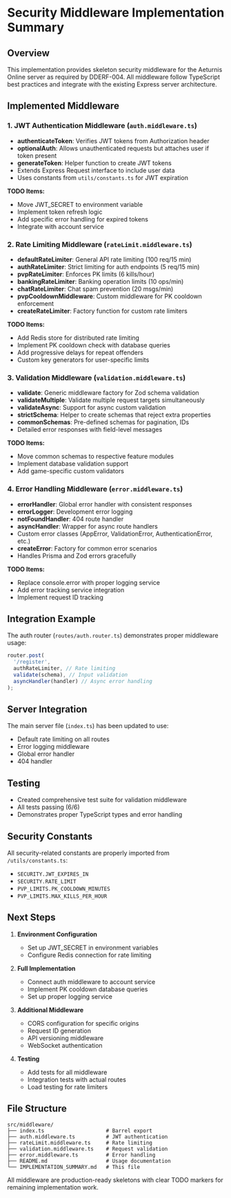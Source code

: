 # Security Middleware Implementation Summary

## Overview

This implementation provides skeleton security middleware for the Aeturnis
Online server as required by DDERF-004. All middleware follow TypeScript best
practices and integrate with the existing Express server architecture.

## Implemented Middleware

### 1. JWT Authentication Middleware (`auth.middleware.ts`)

- **authenticateToken**: Verifies JWT tokens from Authorization header
- **optionalAuth**: Allows unauthenticated requests but attaches user if token
  present
- **generateToken**: Helper function to create JWT tokens
- Extends Express Request interface to include user data
- Uses constants from `utils/constants.ts` for JWT expiration

**TODO Items:**

- Move JWT_SECRET to environment variable
- Implement token refresh logic
- Add specific error handling for expired tokens
- Integrate with account service

### 2. Rate Limiting Middleware (`rateLimit.middleware.ts`)

- **defaultRateLimiter**: General API rate limiting (100 req/15 min)
- **authRateLimiter**: Strict limiting for auth endpoints (5 req/15 min)
- **pvpRateLimiter**: Enforces PK limits (6 kills/hour)
- **bankingRateLimiter**: Banking operation limits (10 ops/min)
- **chatRateLimiter**: Chat spam prevention (20 msgs/min)
- **pvpCooldownMiddleware**: Custom middleware for PK cooldown enforcement
- **createRateLimiter**: Factory function for custom rate limiters

**TODO Items:**

- Add Redis store for distributed rate limiting
- Implement PK cooldown check with database queries
- Add progressive delays for repeat offenders
- Custom key generators for user-specific limits

### 3. Validation Middleware (`validation.middleware.ts`)

- **validate**: Generic middleware factory for Zod schema validation
- **validateMultiple**: Validate multiple request targets simultaneously
- **validateAsync**: Support for async custom validation
- **strictSchema**: Helper to create schemas that reject extra properties
- **commonSchemas**: Pre-defined schemas for pagination, IDs
- Detailed error responses with field-level messages

**TODO Items:**

- Move common schemas to respective feature modules
- Implement database validation support
- Add game-specific custom validators

### 4. Error Handling Middleware (`error.middleware.ts`)

- **errorHandler**: Global error handler with consistent responses
- **errorLogger**: Development error logging
- **notFoundHandler**: 404 route handler
- **asyncHandler**: Wrapper for async route handlers
- Custom error classes (AppError, ValidationError, AuthenticationError, etc.)
- **createError**: Factory for common error scenarios
- Handles Prisma and Zod errors gracefully

**TODO Items:**

- Replace console.error with proper logging service
- Add error tracking service integration
- Implement request ID tracking

## Integration Example

The auth router (`routes/auth.router.ts`) demonstrates proper middleware usage:

```typescript
router.post(
  '/register',
  authRateLimiter, // Rate limiting
  validate(schema), // Input validation
  asyncHandler(handler) // Async error handling
);
```

## Server Integration

The main server file (`index.ts`) has been updated to use:

- Default rate limiting on all routes
- Error logging middleware
- Global error handler
- 404 handler

## Testing

- Created comprehensive test suite for validation middleware
- All tests passing (6/6)
- Demonstrates proper TypeScript types and error handling

## Security Constants

All security-related constants are properly imported from `/utils/constants.ts`:

- `SECURITY.JWT_EXPIRES_IN`
- `SECURITY.RATE_LIMIT`
- `PVP_LIMITS.PK_COOLDOWN_MINUTES`
- `PVP_LIMITS.MAX_KILLS_PER_HOUR`

## Next Steps

1. **Environment Configuration**
   - Set up JWT_SECRET in environment variables
   - Configure Redis connection for rate limiting

2. **Full Implementation**
   - Connect auth middleware to account service
   - Implement PK cooldown database queries
   - Set up proper logging service

3. **Additional Middleware**
   - CORS configuration for specific origins
   - Request ID generation
   - API versioning middleware
   - WebSocket authentication

4. **Testing**
   - Add tests for all middleware
   - Integration tests with actual routes
   - Load testing for rate limiters

## File Structure

```
src/middleware/
├── index.ts                    # Barrel export
├── auth.middleware.ts          # JWT authentication
├── rateLimit.middleware.ts     # Rate limiting
├── validation.middleware.ts    # Request validation
├── error.middleware.ts         # Error handling
├── README.md                   # Usage documentation
└── IMPLEMENTATION_SUMMARY.md   # This file
```

All middleware are production-ready skeletons with clear TODO markers for
remaining implementation work.

